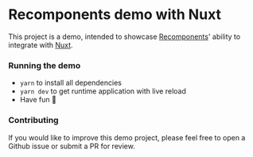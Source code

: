 # Recomponents demo with Nuxt

This project is a demo, intended to showcase [Recomponents](https://recomponents.rebilly.com/)' ability to integrate with [Nuxt](https://nuxtjs.org/).

### Running the demo

* `yarn` to install all dependencies
* `yarn dev` to get runtime application with live reload
* Have fun 🎉

### Contributing

If you would like to improve this demo project, please feel free to open a Github issue or submit a PR for review.
